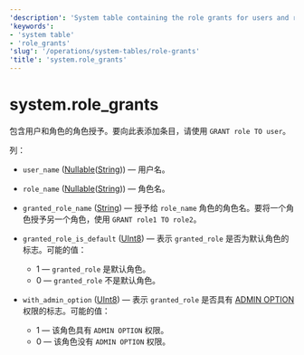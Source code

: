 ```yaml
---
'description': 'System table containing the role grants for users and roles.'
'keywords':
- 'system table'
- 'role_grants'
'slug': '/operations/system-tables/role-grants'
'title': 'system.role_grants'
---
```





# system.role_grants

包含用户和角色的角色授予。要向此表添加条目，请使用 `GRANT role TO user`。

列：

- `user_name` ([Nullable](../../sql-reference/data-types/nullable.md)([String](../../sql-reference/data-types/string.md))) — 用户名。

- `role_name` ([Nullable](../../sql-reference/data-types/nullable.md)([String](../../sql-reference/data-types/string.md))) — 角色名。

- `granted_role_name` ([String](../../sql-reference/data-types/string.md)) — 授予给 `role_name` 角色的角色名。要将一个角色授予另一个角色，使用 `GRANT role1 TO role2`。

- `granted_role_is_default` ([UInt8](/sql-reference/data-types/int-uint#integer-ranges)) — 表示 `granted_role` 是否为默认角色的标志。可能的值：
    - 1 — `granted_role` 是默认角色。
    - 0 — `granted_role` 不是默认角色。

- `with_admin_option` ([UInt8](/sql-reference/data-types/int-uint#integer-ranges)) — 表示 `granted_role` 是否具有 [ADMIN OPTION](/sql-reference/statements/grant#admin-option) 权限的标志。可能的值：
    - 1 — 该角色具有 `ADMIN OPTION` 权限。
    - 0 — 该角色没有 `ADMIN OPTION` 权限。
